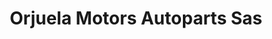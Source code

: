 ---
title: "Orjuela Motors Autoparts Sas"
url: /barrios-unidos/orjuela-motors-autoparts-sas/
shop: Autoteile
---